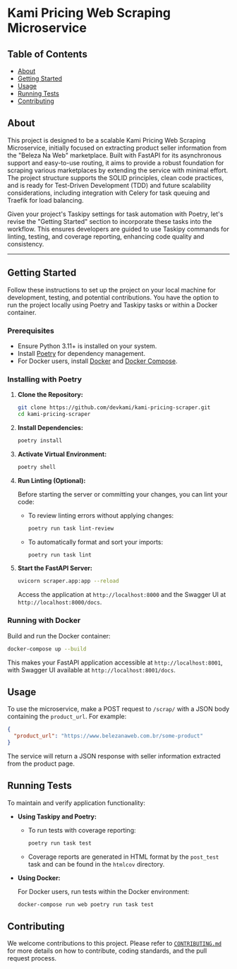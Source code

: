 # Kami Pricing Web Scraping Microservice

## Table of Contents

- [About](#about)
- [Getting Started](#getting_started)
- [Usage](#usage)
- [Running Tests](#running_tests)
- [Contributing](#contributing)
 
## About <a name = "about"></a>

This project is designed to be a scalable Kami Pricing Web Scraping Microservice, initially focused on extracting product seller information from the "Beleza Na Web" marketplace. Built with FastAPI for its asynchronous support and easy-to-use routing, it aims to provide a robust foundation for scraping various marketplaces by extending the service with minimal effort. The project structure supports the SOLID principles, clean code practices, and is ready for Test-Driven Development (TDD) and future scalability considerations, including integration with Celery for task queuing and Traefik for load balancing.

Given your project's Taskipy settings for task automation with Poetry, let's revise the "Getting Started" section to incorporate these tasks into the workflow. This ensures developers are guided to use Taskipy commands for linting, testing, and coverage reporting, enhancing code quality and consistency.

---

## Getting Started <a name="getting_started"></a>

Follow these instructions to set up the project on your local machine for development, testing, and potential contributions. You have the option to run the project locally using Poetry and Taskipy tasks or within a Docker container.

### Prerequisites

- Ensure Python 3.11+ is installed on your system.
- Install [Poetry](https://python-poetry.org/) for dependency management.
- For Docker users, install [Docker](https://www.docker.com/) and [Docker Compose](https://docs.docker.com/compose/install/).

### Installing with Poetry

1. **Clone the Repository:**

   ```bash
   git clone https://github.com/devkami/kami-pricing-scraper.git
   cd kami-pricing-scraper

   ```

2. **Install Dependencies:**

   ```bash
   poetry install
   ```

3. **Activate Virtual Environment:**

   ```bash
   poetry shell
   ```

4. **Run Linting (Optional):**

   Before starting the server or committing your changes, you can lint your code:

   - To review linting errors without applying changes:

     ```bash
     poetry run task lint-review
     ```

   - To automatically format and sort your imports:

     ```bash
     poetry run task lint
     ```

5. **Start the FastAPI Server:**

   ```bash
   uvicorn scraper.app:app --reload
   ```

   Access the application at `http://localhost:8000` and the Swagger UI at `http://localhost:8000/docs`.

### Running with Docker

Build and run the Docker container:

```bash
docker-compose up --build
```

This makes your FastAPI application accessible at `http://localhost:8001`, with Swagger UI available at `http://localhost:8001/docs`.

## Usage <a name = "usage"></a>

To use the microservice, make a POST request to `/scrap/` with a JSON body containing the `product_url`. For example:

```json
{
  "product_url": "https://www.belezanaweb.com.br/some-product"
}
```

The service will return a JSON response with seller information extracted from the product page.

## Running Tests <a name = "running_tests"></a>

To maintain and verify application functionality:

- **Using Taskipy and Poetry:**

  - To run tests with coverage reporting:

    ```bash
    poetry run task test
    ```

  - Coverage reports are generated in HTML format by the `post_test` task and can be found in the `htmlcov` directory.

- **Using Docker:**

  For Docker users, run tests within the Docker environment:

  ```bash
  docker-compose run web poetry run task test
  ```

## Contributing <a name = "contributing"></a>

We welcome contributions to this project. Please refer to [`CONTRIBUTING.md`](./CONTRIBUTING.md) for more details on how to contribute, coding standards, and the pull request process.
